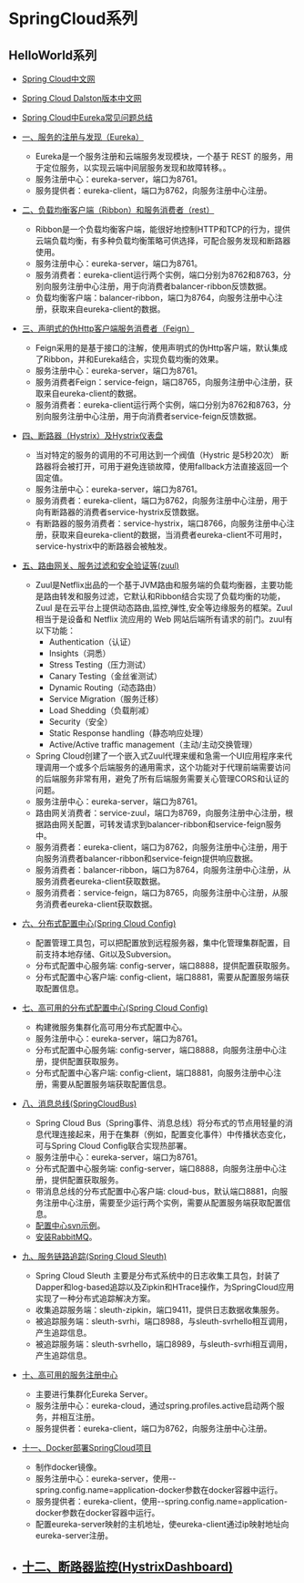 # SpringCloud系列

## HelloWorld系列

* [Spring Cloud中文网](https://springcloud.cc/)

* [Spring Cloud Dalston版本中文网](https://springcloud.cc/spring-cloud-dalston.html)

* [Spring Cloud中Eureka常见问题总结](../../eureka-server/src/test/java/com/xplus/server/eureka/SpringCloud中的Eureka常见问题总结.md)

* [一、服务的注册与发现（Eureka）](../../eureka-server/src/test/java/com/xplus/server/eureka/服务的注册与发现（Eureka）.md)
	- Eureka是一个服务注册和云端服务发现模块，一个基于 REST 的服务，用于定位服务，以实现云端中间层服务发现和故障转移。。
	- 服务注册中心：eureka-server，端口为8761。
	- 服务提供者：eureka-client，端口为8762，向服务注册中心注册。

* [二、负载均衡客户端（Ribbon）和服务消费者（rest）](../../balancer-ribbon/src/test/java/com/xplus/server/balancer/ribbon/服务消费者（rest+ribbon）.md)
	- Ribbon是一个负载均衡客户端，能很好地控制HTTP和TCP的行为，提供云端负载均衡，有多种负载均衡策略可供选择，可配合服务发现和断路器使用。
	- 服务注册中心：eureka-server，端口为8761。
	- 服务消费者：eureka-client运行两个实例，端口分别为8762和8763，分别向服务注册中心注册，用于向消费者balancer-ribbon反馈数据。
	- 负载均衡客户端：balancer-ribbon，端口为8764，向服务注册中心注册，获取来自eureka-client的数据。

* [三、声明式的伪Http客户端服务消费者（Feign）](../../service-feign/src/test/java/com/xplus/server/service/feign/服务消费者（Feign）.md)
	- Feign采用的是基于接口的注解，使用声明式的伪Http客户端，默认集成了Ribbon，并和Eureka结合，实现负载均衡的效果。
	- 服务注册中心：eureka-server，端口为8761。
	- 服务消费者Feign：service-feign，端口8765，向服务注册中心注册，获取来自eureka-client的数据。
	- 服务消费者：eureka-client运行两个实例，端口分别为8762和8763，分别向服务注册中心注册，用于向消费者service-feign反馈数据。

* [四、断路器（Hystrix）及Hystrix仪表盘](../../service-hystrix/src/test/java/com/xplus/server/service/hystrix/断路器（Hystrix）.md)
	- 当对特定的服务的调用的不可用达到一个阀值（Hystric 是5秒20次） 断路器将会被打开，可用于避免连锁故障，使用fallback方法直接返回一个固定值。
	- 服务注册中心：eureka-server，端口为8761。
	- 服务消费者：eureka-client，端口为8762，向服务注册中心注册，用于向有断路器的消费者service-hystrix反馈数据。
	- 有断路器的服务消费者：service-hystrix，端口8766，向服务注册中心注册，获取来自eureka-client的数据，当消费者eureka-client不可用时，service-hystrix中的断路器会被触发。

* [五、路由网关、服务过滤和安全验证等(zuul)](../../service-zuul/src/test/java/com/xplus/server/service/zuul/路由网关(zuul).md)
	- Zuul是Netflix出品的一个基于JVM路由和服务端的负载均衡器，主要功能是路由转发和服务过滤，它默认和Ribbon结合实现了负载均衡的功能，Zuul 是在云平台上提供动态路由,监控,弹性,安全等边缘服务的框架。Zuul 相当于是设备和 Netflix 流应用的 Web 网站后端所有请求的前门。zuul有以下功能：
		+ Authentication（认证）
		+ Insights（洞悉）
		+ Stress Testing（压力测试）
		+ Canary Testing（金丝雀测试）
		+ Dynamic Routing（动态路由）
		+ Service Migration（服务迁移）
		+ Load Shedding（负载削减）
		+ Security（安全）
		+ Static Response handling（静态响应处理）
		+ Active/Active traffic management（主动/主动交换管理）
	- Spring Cloud创建了一个嵌入式Zuul代理来缓和急需一个UI应用程序来代理调用一个或多个后端服务的通用需求，这个功能对于代理前端需要访问的后端服务非常有用，避免了所有后端服务需要关心管理CORS和认证的问题。
	- 服务注册中心：eureka-server，端口为8761。
	- 路由网关消费者：service-zuul，端口为8769，向服务注册中心注册，根据路由网关配置，可转发请求到balancer-ribbon和service-feign服务中。
	- 服务消费者：eureka-client，端口为8762，向服务注册中心注册，用于向服务消费者balancer-ribbon和service-feign提供响应数据。
	- 服务消费者：balancer-ribbon，端口为8764，向服务注册中心注册，从服务消费者eureka-client获取数据。
	- 服务消费者：service-feign，端口为8765，向服务注册中心注册，从服务消费者eureka-client获取数据。

* [六、分布式配置中心(Spring Cloud Config)](../../config-server/src/test/java/com/xplus/server/config/server/分布式配置中心(SpringCloudConfig).md)
	- 配置管理工具包，可以把配置放到远程服务器，集中化管理集群配置，目前支持本地存储、Git以及Subversion。
	- 分布式配置中心服务端: config-server，端口8888，提供配置获取服务。
	- 分布式配置中心客户端: config-client，端口8881，需要从配置服务端获取配置信息。

* [七、高可用的分布式配置中心(Spring Cloud Config)](../../config-server/src/test/java/com/xplus/server/config/server/高可用的分布式配置中心(SpringCloudConfig).md)
	- 构建微服务集群化高可用分布式配置中心。
	- 服务注册中心：eureka-server，端口为8761。
	- 分布式配置中心服务端: config-server，端口8888，向服务注册中心注册，提供配置获取服务。
	- 分布式配置中心客户端: config-client，端口8881，向服务注册中心注册，需要从配置服务端获取配置信息。

* [八、消息总线(SpringCloudBus)](../../cloud-bus/src/test/java/com/xplus/server/cloud/bus/消息总线(SpringCloudBus).md)
	- Spring Cloud Bus（Spring事件、消息总线）将分布式的节点用轻量的消息代理连接起来，用于在集群（例如，配置变化事件）中传播状态变化，可与Spring Cloud Config联合实现热部署。
	- 服务注册中心：eureka-server，端口为8761。
	- 分布式配置中心服务端: config-server，端口8888，向服务注册中心注册，提供配置获取服务。
	- 带消息总线的分布式配置中心客户端: cloud-bus，默认端口8881，向服务注册中心注册，需要至少运行两个实例，需要从配置服务端获取配置信息。
	- [配置中心svn示例](../../cloud-bus/src/test/java/com/xplus/server/cloud/bus/配置中心svn示例和refresh.md)。
	- [安装RabbitMQ](/cloud-bus/src/test/java/com/xplus/server/cloud/bus/InstallRabbitMQ.md)。

* [九、服务链路追踪(Spring Cloud Sleuth)](../../sleuth-zipkin/src/test/java/com/xplus/server/sleuth/zipkin/服务链路追踪(SpringCloudSleuth).md)
	- Spring Cloud Sleuth 主要是分布式系统中的日志收集工具包，封装了Dapper和log-based追踪以及Zipkin和HTrace操作，为SpringCloud应用实现了一种分布式追踪解决方案。
	- 收集追踪服务端：sleuth-zipkin，端口9411，提供日志数据收集服务。
	- 被追踪服务端：sleuth-svrhi，端口8988，与sleuth-svrhello相互调用，产生追踪信息。
	- 被追踪服务端：sleuth-svrhello，端口8989，与sleuth-svrhi相互调用，产生追踪信息。

* [十、高可用的服务注册中心](../../eureka-cloud/src/test/java/com/xplus/server/eureka/cloud/高可用的服务注册中心.md)
    - 主要进行集群化Eureka Server。
	- 服务注册中心：eureka-cloud，通过spring.profiles.active启动两个服务，并相互注册。
	- 服务提供者：eureka-client，端口为8762，向服务注册中心注册。

* [十一、Docker部署SpringCloud项目](../../eureka-server/src/test/java/com/xplus/server/eureka/Docker部署SpringCloud项目.md)
    - 制作docker镜像。
    - 服务注册中心：eureka-server，使用--spring.config.name=application-docker参数在docker容器中运行。
	- 服务提供者：eureka-client，使用--spring.config.name=application-docker参数在docker容器中运行。
	- 配置eureka-server映射的主机地址，使eureka-client通过ip映射地址向eureka-server注册。

* [十二、断路器监控(HystrixDashboard)](../../eureka-client/src/test/java/com/xplus/server/eureka/client/断路器监控(HystrixDashboard).md)
    - 